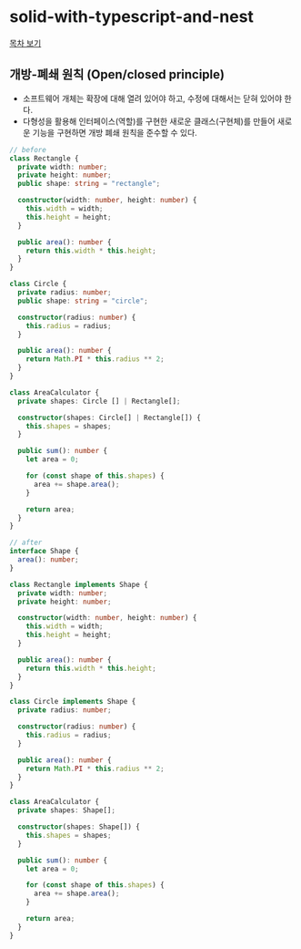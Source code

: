 # solid-with-typescript-and-nest
[목차 보기](https://github.com/jimyungkoh/solid-with-typescript-and-nest)
## 개방-폐쇄 원칙 (Open/closed principle)
- 소프트웨어 개체는 확장에 대해 열려 있어야 하고, 수정에 대해서는 닫혀 있어야 한다.
- 다형성을 활용해 인터페이스(역할)를 구현한 새로운 클래스(구현체)를 만들어 새로운 기능을 구현하면 개방 폐쇄 원칙을 준수할 수 있다.
```typescript
// before
class Rectangle {
  private width: number;
  private height: number;
  public shape: string = "rectangle";

  constructor(width: number, height: number) {
    this.width = width;
    this.height = height;
  }

  public area(): number {
    return this.width * this.height;
  }
}

class Circle {
  private radius: number;
  public shape: string = "circle";

  constructor(radius: number) {
    this.radius = radius;
  }

  public area(): number {
    return Math.PI * this.radius ** 2;
  }
}

class AreaCalculator {
  private shapes: Circle [] | Rectangle[];

  constructor(shapes: Circle[] | Rectangle[]) {
    this.shapes = shapes;
  }

  public sum(): number {
    let area = 0;

    for (const shape of this.shapes) {
      area += shape.area();
    }

    return area;
  }
}
```
```typescript
// after
interface Shape {
  area(): number;
}

class Rectangle implements Shape {
  private width: number;
  private height: number;

  constructor(width: number, height: number) {
    this.width = width;
    this.height = height;
  }

  public area(): number {
    return this.width * this.height;
  }
}

class Circle implements Shape {
  private radius: number;

  constructor(radius: number) {
    this.radius = radius;
  }

  public area(): number {
    return Math.PI * this.radius ** 2;
  }
}

class AreaCalculator {
  private shapes: Shape[];

  constructor(shapes: Shape[]) {
    this.shapes = shapes;
  }

  public sum(): number {
    let area = 0;

    for (const shape of this.shapes) {
      area += shape.area();
    }

    return area;
  }
}
```